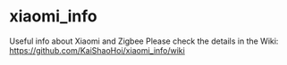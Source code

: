 # xiaomi_info
Useful info about Xiaomi and Zigbee
Please check the details in the Wiki:
https://github.com/KaiShaoHoi/xiaomi_info/wiki
